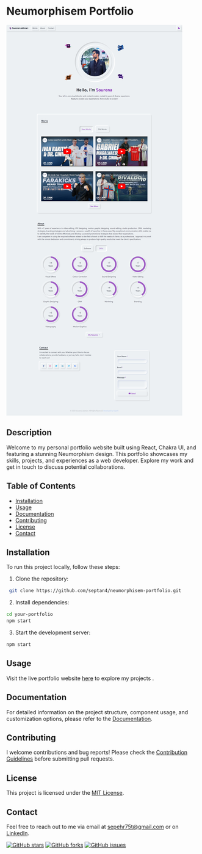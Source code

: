 # Neumorphisem Portfolio

[![Project ScreenShot](./doc/sorenWhite.png)](https://www.sourenalalehzari.com/)

## Description
Welcome to my personal portfolio website built using React, Chakra UI, and featuring a stunning Neumorphism design. This portfolio showcases my skills, projects, and experiences as a web developer. Explore my work and get in touch to discuss potential collaborations.

## Table of Contents
- [Installation](#installation)
- [Usage](#usage)
- [Documentation](#documentation)
- [Contributing](#contributing)
- [License](#license)
- [Contact](#contact)

## Installation
To run this project locally, follow these steps:

1. Clone the repository:
```bash
 git clone https://github.com/septan4/neumorphisem-portfolio.git
```

2. Install dependencies:

```bash
cd your-portfolio
npm start
```

3. Start the development server:
```bash
npm start
```
## Usage
Visit the live portfolio website [here](https://sourenalalehzari.com) to explore my projects .

## Documentation
For detailed information on the project structure, component usage, and customization options, please refer to the [Documentation](docs/README.md).

## Contributing
I welcome contributions and bug reports! Please check the [Contribution Guidelines](CONTRIBUTING.md) before submitting pull requests.

## License
This project is licensed under the [MIT License](LICENSE).

## Contact
Feel free to reach out to me via email at [sepehr75t@gmail.com](mailto:sepehr75tl@gmail.com) or on [LinkedIn](https://www.linkedin.com/in/sepehrtanhaei/).

[![GitHub stars](https://img.shields.io/github/stars/septan4/neumorphisem-portfolio)](https://github.com/septan4/neumorphisem-portfolio/stargazers)
[![GitHub forks](https://img.shields.io/github/forks/septan4/neumorphisem-portfolio)](https://github.com/septan4/neumorphisem-portfolio/network)
[![GitHub issues](https://img.shields.io/github/issues/septan4/neumorphisem-portfolio)](https://github.com/septan4/neumorphisem-portfolio/issues)


